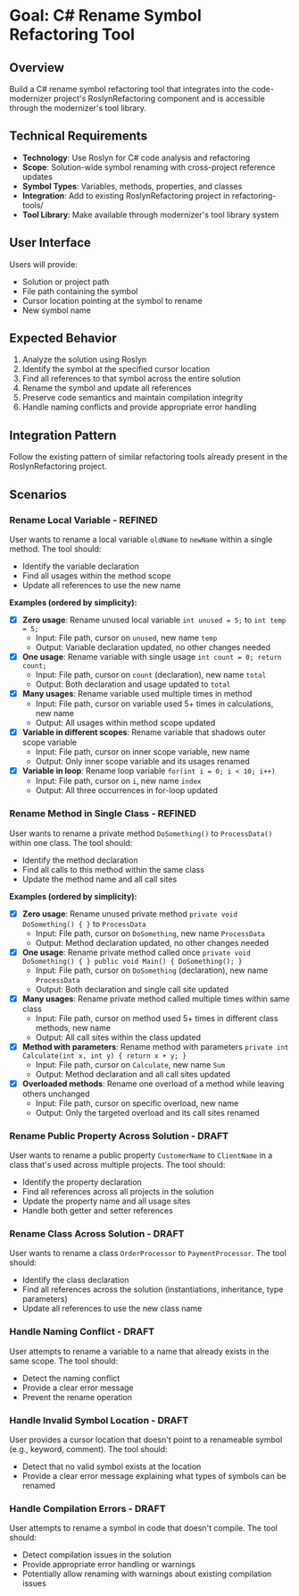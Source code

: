 # Goal: C# Rename Symbol Refactoring Tool

## Overview
Build a C# rename symbol refactoring tool that integrates into the code-modernizer project's RoslynRefactoring component and is accessible through the modernizer's tool library.

## Technical Requirements
- **Technology**: Use Roslyn for C# code analysis and refactoring
- **Scope**: Solution-wide symbol renaming with cross-project reference updates
- **Symbol Types**: Variables, methods, properties, and classes
- **Integration**: Add to existing RoslynRefactoring project in refactoring-tools/
- **Tool Library**: Make available through modernizer's tool library system

## User Interface
Users will provide:
- Solution or project path
- File path containing the symbol
- Cursor location pointing at the symbol to rename
- New symbol name

## Expected Behavior
1. Analyze the solution using Roslyn
2. Identify the symbol at the specified cursor location
3. Find all references to that symbol across the entire solution
4. Rename the symbol and update all references
5. Preserve code semantics and maintain compilation integrity
6. Handle naming conflicts and provide appropriate error handling

## Integration Pattern
Follow the existing pattern of similar refactoring tools already present in the RoslynRefactoring project.

## Scenarios

### Rename Local Variable - REFINED
User wants to rename a local variable `oldName` to `newName` within a single method. The tool should:
- Identify the variable declaration
- Find all usages within the method scope
- Update all references to use the new name

**Examples (ordered by simplicity):**
- [x] **Zero usage**: Rename unused local variable `int unused = 5;` to `int temp = 5;`
  - Input: File path, cursor on `unused`, new name `temp`
  - Output: Variable declaration updated, no other changes needed
- [x] **One usage**: Rename variable with single usage `int count = 0; return count;`
  - Input: File path, cursor on `count` (declaration), new name `total`
  - Output: Both declaration and usage updated to `total`
- [x] **Many usages**: Rename variable used multiple times in method
  - Input: File path, cursor on variable used 5+ times in calculations, new name
  - Output: All usages within method scope updated
- [x] **Variable in different scopes**: Rename variable that shadows outer scope variable
  - Input: File path, cursor on inner scope variable, new name
  - Output: Only inner scope variable and its usages renamed
- [x] **Variable in loop**: Rename loop variable `for(int i = 0; i < 10; i++)`
  - Input: File path, cursor on `i`, new name `index`
  - Output: All three occurrences in for-loop updated

### Rename Method in Single Class - REFINED
User wants to rename a private method `DoSomething()` to `ProcessData()` within one class. The tool should:
- Identify the method declaration
- Find all calls to this method within the same class
- Update the method name and all call sites

**Examples (ordered by simplicity):**
- [x] **Zero usage**: Rename unused private method `private void DoSomething() { }` to `ProcessData`
  - Input: File path, cursor on `DoSomething`, new name `ProcessData`
  - Output: Method declaration updated, no other changes needed
- [x] **One usage**: Rename private method called once `private void DoSomething() { } public void Main() { DoSomething(); }`
  - Input: File path, cursor on `DoSomething` (declaration), new name `ProcessData`
  - Output: Both declaration and single call site updated
- [x] **Many usages**: Rename private method called multiple times within same class
  - Input: File path, cursor on method used 5+ times in different class methods, new name
  - Output: All call sites within the class updated
- [x] **Method with parameters**: Rename method with parameters `private int Calculate(int x, int y) { return x + y; }`
  - Input: File path, cursor on `Calculate`, new name `Sum`
  - Output: Method declaration and all call sites updated
- [x] **Overloaded methods**: Rename one overload of a method while leaving others unchanged
  - Input: File path, cursor on specific overload, new name
  - Output: Only the targeted overload and its call sites renamed

### Rename Public Property Across Solution - DRAFT
User wants to rename a public property `CustomerName` to `ClientName` in a class that's used across multiple projects. The tool should:
- Identify the property declaration
- Find all references across all projects in the solution
- Update the property name and all usage sites
- Handle both getter and setter references

### Rename Class Across Solution - DRAFT
User wants to rename a class `OrderProcessor` to `PaymentProcessor`. The tool should:
- Identify the class declaration
- Find all references across the solution (instantiations, inheritance, type parameters)
- Update all references to use the new class name

### Handle Naming Conflict - DRAFT
User attempts to rename a variable to a name that already exists in the same scope. The tool should:
- Detect the naming conflict
- Provide a clear error message
- Prevent the rename operation

### Handle Invalid Symbol Location - DRAFT
User provides a cursor location that doesn't point to a renameable symbol (e.g., keyword, comment). The tool should:
- Detect that no valid symbol exists at the location
- Provide a clear error message explaining what types of symbols can be renamed

### Handle Compilation Errors - DRAFT
User attempts to rename a symbol in code that doesn't compile. The tool should:
- Detect compilation issues in the solution
- Provide appropriate error handling or warnings
- Potentially allow renaming with warnings about existing compilation issues